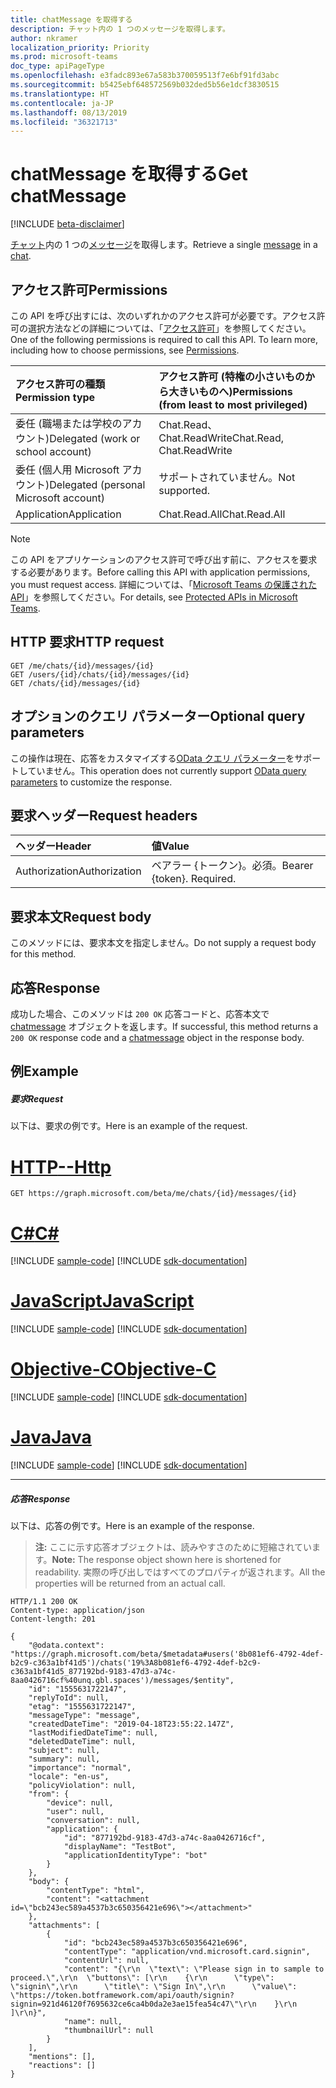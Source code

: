 ```yaml
---
title: chatMessage を取得する
description: チャット内の 1 つのメッセージを取得します。
author: nkramer
localization_priority: Priority
ms.prod: microsoft-teams
doc_type: apiPageType
ms.openlocfilehash: e3fadc893e67a583b370059513f7e6bf91fd3abc
ms.sourcegitcommit: b5425ebf648572569b032ded5b56e1dcf3830515
ms.translationtype: HT
ms.contentlocale: ja-JP
ms.lasthandoff: 08/13/2019
ms.locfileid: "36321713"
---
```

# <a name="get-chatmessage"></a><span data-ttu-id="c9c43-103">chatMessage を取得する</span><span class="sxs-lookup"><span data-stu-id="c9c43-103">Get chatMessage</span></span>

[!INCLUDE [beta-disclaimer](../../includes/beta-disclaimer.md)]

<span data-ttu-id="c9c43-104">[チャット](../resources/chat.md)内の 1 つの[メッセージ](../resources/chatmessage.md)を取得します。</span><span class="sxs-lookup"><span data-stu-id="c9c43-104">Retrieve a single [message](../resources/chatmessage.md) in a [chat](../resources/chat.md).</span></span>

## <a name="permissions"></a><span data-ttu-id="c9c43-105">アクセス許可</span><span class="sxs-lookup"><span data-stu-id="c9c43-105">Permissions</span></span>

<span data-ttu-id="c9c43-p101">この API を呼び出すには、次のいずれかのアクセス許可が必要です。アクセス許可の選択方法などの詳細については、「[アクセス許可](/graph/permissions-reference)」を参照してください。</span><span class="sxs-lookup"><span data-stu-id="c9c43-p101">One of the following permissions is required to call this API. To learn more, including how to choose permissions, see [Permissions](/graph/permissions-reference).</span></span>

|<span data-ttu-id="c9c43-108">アクセス許可の種類</span><span class="sxs-lookup"><span data-stu-id="c9c43-108">Permission type</span></span>      | <span data-ttu-id="c9c43-109">アクセス許可 (特権の小さいものから大きいものへ)</span><span class="sxs-lookup"><span data-stu-id="c9c43-109">Permissions (from least to most privileged)</span></span>              |
|:--------------------|:---------------------------------------------------------|
|<span data-ttu-id="c9c43-110">委任 (職場または学校のアカウント)</span><span class="sxs-lookup"><span data-stu-id="c9c43-110">Delegated (work or school account)</span></span> | <span data-ttu-id="c9c43-111">Chat.Read、Chat.ReadWrite</span><span class="sxs-lookup"><span data-stu-id="c9c43-111">Chat.Read, Chat.ReadWrite</span></span>   |
|<span data-ttu-id="c9c43-112">委任 (個人用 Microsoft アカウント)</span><span class="sxs-lookup"><span data-stu-id="c9c43-112">Delegated (personal Microsoft account)</span></span> | <span data-ttu-id="c9c43-113">サポートされていません。</span><span class="sxs-lookup"><span data-stu-id="c9c43-113">Not supported.</span></span>    |
|<span data-ttu-id="c9c43-114">Application</span><span class="sxs-lookup"><span data-stu-id="c9c43-114">Application</span></span> | <span data-ttu-id="c9c43-115">Chat.Read.All</span><span class="sxs-lookup"><span data-stu-id="c9c43-115">Chat.Read.All</span></span>   |

> [!NOTE]
> <span data-ttu-id="c9c43-116">この API をアプリケーションのアクセス許可で呼び出す前に、アクセスを要求する必要があります。</span><span class="sxs-lookup"><span data-stu-id="c9c43-116">Before calling this API with application permissions, you must request access.</span></span> <span data-ttu-id="c9c43-117">詳細については、「[Microsoft Teams の保護された API](/graph/teams-protected-apis)」を参照してください。</span><span class="sxs-lookup"><span data-stu-id="c9c43-117">For details, see [Protected APIs in Microsoft Teams](/graph/teams-protected-apis).</span></span>

## <a name="http-request"></a><span data-ttu-id="c9c43-118">HTTP 要求</span><span class="sxs-lookup"><span data-stu-id="c9c43-118">HTTP request</span></span>

<!-- { "blockType": "ignored" } -->
```http
GET /me/chats/{id}/messages/{id}
GET /users/{id}/chats/{id}/messages/{id}
GET /chats/{id}/messages/{id}
```

## <a name="optional-query-parameters"></a><span data-ttu-id="c9c43-119">オプションのクエリ パラメーター</span><span class="sxs-lookup"><span data-stu-id="c9c43-119">Optional query parameters</span></span>

<span data-ttu-id="c9c43-120">この操作は現在、応答をカスタマイズする[OData クエリ パラメーター](/graph/query-parameters)をサポートしていません。</span><span class="sxs-lookup"><span data-stu-id="c9c43-120">This operation does not currently support [OData query parameters](/graph/query-parameters) to customize the response.</span></span>

## <a name="request-headers"></a><span data-ttu-id="c9c43-121">要求ヘッダー</span><span class="sxs-lookup"><span data-stu-id="c9c43-121">Request headers</span></span>
| <span data-ttu-id="c9c43-122">ヘッダー</span><span class="sxs-lookup"><span data-stu-id="c9c43-122">Header</span></span>       | <span data-ttu-id="c9c43-123">値</span><span class="sxs-lookup"><span data-stu-id="c9c43-123">Value</span></span> |
|:---------------|:--------|
| <span data-ttu-id="c9c43-124">Authorization</span><span class="sxs-lookup"><span data-stu-id="c9c43-124">Authorization</span></span>  | <span data-ttu-id="c9c43-p103">ベアラー {トークン}。必須。</span><span class="sxs-lookup"><span data-stu-id="c9c43-p103">Bearer {token}. Required.</span></span>  |

## <a name="request-body"></a><span data-ttu-id="c9c43-127">要求本文</span><span class="sxs-lookup"><span data-stu-id="c9c43-127">Request body</span></span>
<span data-ttu-id="c9c43-128">このメソッドには、要求本文を指定しません。</span><span class="sxs-lookup"><span data-stu-id="c9c43-128">Do not supply a request body for this method.</span></span>

## <a name="response"></a><span data-ttu-id="c9c43-129">応答</span><span class="sxs-lookup"><span data-stu-id="c9c43-129">Response</span></span>

<span data-ttu-id="c9c43-130">成功した場合、このメソッドは `200 OK` 応答コードと、応答本文で [chatmessage](../resources/chatmessage.md) オブジェクトを返します。</span><span class="sxs-lookup"><span data-stu-id="c9c43-130">If successful, this method returns a `200 OK` response code and a [chatmessage](../resources/chatmessage.md) object in the response body.</span></span>

## <a name="example"></a><span data-ttu-id="c9c43-131">例</span><span class="sxs-lookup"><span data-stu-id="c9c43-131">Example</span></span>
##### <a name="request"></a><span data-ttu-id="c9c43-132">要求</span><span class="sxs-lookup"><span data-stu-id="c9c43-132">Request</span></span>
<span data-ttu-id="c9c43-133">以下は、要求の例です。</span><span class="sxs-lookup"><span data-stu-id="c9c43-133">Here is an example of the request.</span></span>

# <a name="httptabhttp"></a>[<span data-ttu-id="c9c43-134">HTTP</span><span class="sxs-lookup"><span data-stu-id="c9c43-134">--Http</span></span>](#tab/http)
<!-- {
  "blockType": "request",
  "name": "get_chat_message"
}-->
```http
GET https://graph.microsoft.com/beta/me/chats/{id}/messages/{id}
```
# <a name="ctabcsharp"></a>[<span data-ttu-id="c9c43-135">C#</span><span class="sxs-lookup"><span data-stu-id="c9c43-135">C#</span></span>](#tab/csharp)
[!INCLUDE [sample-code](../includes/snippets/csharp/get-chat-message-csharp-snippets.md)]
[!INCLUDE [sdk-documentation](../includes/snippets/snippets-sdk-documentation-link.md)]

# <a name="javascripttabjavascript"></a>[<span data-ttu-id="c9c43-136">JavaScript</span><span class="sxs-lookup"><span data-stu-id="c9c43-136">JavaScript</span></span>](#tab/javascript)
[!INCLUDE [sample-code](../includes/snippets/javascript/get-chat-message-javascript-snippets.md)]
[!INCLUDE [sdk-documentation](../includes/snippets/snippets-sdk-documentation-link.md)]

# <a name="objective-ctabobjc"></a>[<span data-ttu-id="c9c43-137">Objective-C</span><span class="sxs-lookup"><span data-stu-id="c9c43-137">Objective-C</span></span>](#tab/objc)
[!INCLUDE [sample-code](../includes/snippets/objc/get-chat-message-objc-snippets.md)]
[!INCLUDE [sdk-documentation](../includes/snippets/snippets-sdk-documentation-link.md)]

# <a name="javatabjava"></a>[<span data-ttu-id="c9c43-138">Java</span><span class="sxs-lookup"><span data-stu-id="c9c43-138">Java</span></span>](#tab/java)
[!INCLUDE [sample-code](../includes/snippets/java/get-chat-message-java-snippets.md)]
[!INCLUDE [sdk-documentation](../includes/snippets/snippets-sdk-documentation-link.md)]

---


##### <a name="response"></a><span data-ttu-id="c9c43-139">応答</span><span class="sxs-lookup"><span data-stu-id="c9c43-139">Response</span></span>
<span data-ttu-id="c9c43-140">以下は、応答の例です。</span><span class="sxs-lookup"><span data-stu-id="c9c43-140">Here is an example of the response.</span></span> 

><span data-ttu-id="c9c43-141">**注:** ここに示す応答オブジェクトは、読みやすさのために短縮されています。</span><span class="sxs-lookup"><span data-stu-id="c9c43-141">**Note:** The response object shown here is shortened for readability.</span></span> <span data-ttu-id="c9c43-142">実際の呼び出しではすべてのプロパティが返されます。</span><span class="sxs-lookup"><span data-stu-id="c9c43-142">All the properties will be returned from an actual call.</span></span>
<!-- {
  "blockType": "response",
  "truncated": true,
  "@odata.type": "microsoft.graph.chatMessage"
} -->
```http
HTTP/1.1 200 OK
Content-type: application/json
Content-length: 201

{
    "@odata.context": "https://graph.microsoft.com/beta/$metadata#users('8b081ef6-4792-4def-b2c9-c363a1bf41d5')/chats('19%3A8b081ef6-4792-4def-b2c9-c363a1bf41d5_877192bd-9183-47d3-a74c-8aa0426716cf%40unq.gbl.spaces')/messages/$entity",
    "id": "1555631722147",
    "replyToId": null,
    "etag": "1555631722147",
    "messageType": "message",
    "createdDateTime": "2019-04-18T23:55:22.147Z",
    "lastModifiedDateTime": null,
    "deletedDateTime": null,
    "subject": null,
    "summary": null,
    "importance": "normal",
    "locale": "en-us",
    "policyViolation": null,
    "from": {
        "device": null,
        "user": null,
        "conversation": null,
        "application": {
            "id": "877192bd-9183-47d3-a74c-8aa0426716cf",
            "displayName": "TestBot",
            "applicationIdentityType": "bot"
        }
    },
    "body": {
        "contentType": "html",
        "content": "<attachment id=\"bcb243ec589a4537b3c650356421e696\"></attachment>"
    },
    "attachments": [
        {
            "id": "bcb243ec589a4537b3c650356421e696",
            "contentType": "application/vnd.microsoft.card.signin",
            "contentUrl": null,
            "content": "{\r\n  \"text\": \"Please sign in to sample to proceed.\",\r\n  \"buttons\": [\r\n    {\r\n      \"type\": \"signin\",\r\n      \"title\": \"Sign In\",\r\n      \"value\": \"https://token.botframework.com/api/oauth/signin?signin=921d46120f7695632ce6ca4b0da2e3ae15fea54c47\"\r\n    }\r\n  ]\r\n}",
            "name": null,
            "thumbnailUrl": null
        }
    ],
    "mentions": [],
    "reactions": []
}
```

<!-- uuid: 8fcb5dbc-d5aa-4681-8e31-b001d5168d79
2015-10-25 14:57:30 UTC -->
<!--
{
  "type": "#page.annotation",
  "description": "Get chatMessage",
  "keywords": "",
  "section": "documentation",
  "tocPath": "",
  "suppressions": [
  ]
}
-->
